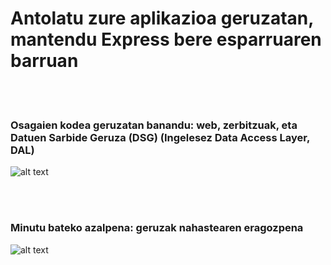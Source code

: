 # Antolatu zure aplikazioa geruzatan, mantendu Express bere esparruaren barruan

<br/><br/>

### Osagaien kodea geruzatan banandu: web, zerbitzuak, eta Datuen Sarbide Geruza (DSG) (Ingelesez Data Access Layer, DAL)

![alt text](/assets/images/structurebycomponents.PNG "Osagaien kodea geruzatan banandu")

<br/><br/>

### Minutu bateko azalpena: geruzak nahastearen eragozpena

![alt text](/assets/images/keepexpressinweb.gif "Geruzak nahastearen eragozpena")
